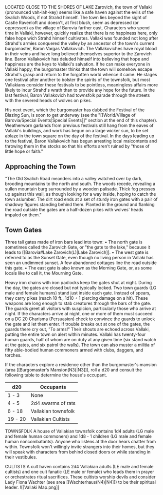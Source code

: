 LOCATED CLOSE TO THE SHORES OF LAKE Zarovich, the town of Vallaki (pronounced vah-lah-key) seems like a safe haven against the evils of the Svalich Woods, if not Strahd himself. The town lies beyond the sight of Castle Ravenloft and doesn't, at first blush, seem as depressed (or oppressed) as the village of Barovia farther east. Characters who spend time in Vallaki, however, quickly realize that there is no happiness here, only false hope wich Strahd himself cultivates. Vallaki was founded not long after Strahd's armies conquered the valley by an ancestor of the town's current burgomaster, Baron Vargas Vallakovich. The Vallakoviches have royal blood in their veins and have long believed themselves superior to the Zarovich line. Baron Vallakovich has deluded himself into believing that hope and happiness are the keys to Vallaki's salvation. If he can make everyone in Vallaki happy, the burgomaster thinks that the town will somehow escape Strahd's grasp and return to the forgotten world whence it came. He stages one festival after another to bolster the spirits of the townsfolk, but most Vallakians consider these festivals to be pointless, meaningless affairs more likely to incur Strahd's wrath than to provide any hope for the future. In the last festival, Baron Vallakovich had townsfolk parade through the streets with the severed heads of wolves on pikes. 

His next event, which the burgomaster has dubbed the Festival of the Blazing Sun, is soon to get underway (see the "[[World/Village of Barovia/Special Events|Special Events]]" section at the end of this chapter). Weatherworn garlands from previous festivals still hang from the eaves of Vallaki's buildings, and work has begun on a large wicker sun, to be set ablaze in the town square on the day of the festival. In the days leading up to the festival, Baron Vallakovich has begun arresting local malcontents and throwing them in the stocks so that his efforts aren't ruined by "those of little hope or faith."

## Approaching the Town
"The Old Svalich Road meanders into a valley watched over by dark, brooding mountains to the north and south. The woods recede, revealing a sullen mountain burg surrounded by a wooden palisade. Thick fog presses up against this wall, as though looking for a way inside, hoping to catch the town aslumber. The dirt road ends at a set of sturdy iron gates with a pair of shadowy figures standing behind them. Planted in the ground and flanking the road outside the gates are a half-dozen pikes with wolves' heads impaled on them."

## Town Gates
Three tall gates made of iron bars lead into town:
• The north gate is sometimes called the Zarovich Gate, or "the gate to the lake," because it leads to [[Barovia#Lake Zarovich(L)|Lake Zarovich]]. 
• The west gate is referred to as the Sunset Gate, even though no living person in Vallaki has seen an undimmed sunset. A few abandoned cottages line the road outside this gate. 
• The east gate is also known as the Morning Gate, or, as some locals like to call it, the Mourning Gate.

Heavy iron chains with iron padlocks keep the gates shut at night. During the day, the gates are closed but not typically locked. Two town guards (LG male and female humans) stand just inside each gate. Instead of spears, they carry pikes (reach 10 ft., 1d10 + 1 piercing damage on a hit). These weapons are long enough to stab creatures through the bars of the gate. The guards greet all visitors with suspicion, particularly those who arrive at night. If the characters arrive at night, one or more of them must succeed on a DC 20 Charisma (Persuasion) check to convince the guards to unlock the gate and let them enter. If trouble breaks out at one of the gates, the guards there cry out, "To arms!" Their shouts are echoed across Vallaki, putting the entire town on alert within minutes. Vallaki has twenty-four human guards, half of whom are on duty at any given time (six stand watch at the gates, and six patrol the walls). The town can also muster a militia of fifty able-bodied human commoners armed with clubs, daggers, and torches.

If the characters explore a residence other than the burgomaster's mansion (area [[Burgomaster's Mansion(N3)|N3]]), roll a d20 and consult the following table to determine the house's occupant.

| d20 | Occupants | 
| ----------- | ----------- | 
| 1 - 3 | None |
| 4 - 5 | 2d4 swarms of rats |
| 6 - 18 | Vallakian townsfolk |
| 19 - 20 | Vallakian Cultists |

TOWNSFOLK 
A house of Vallakian townsfolk contains 1d4 adults (LG male and female human commoners) and 1d8 - 1 children (LG male and female human noncombatants). Anyone who listens at the door hears chatter from within. Townsfolk won't willingly invite strangers into their homes, but they will speak with characters from behind closed doors or while standing in their vestibules. 

CULTISTS 
A cult haven contains 2d4 Vallakian adults (LE male and female cultists) and one cult fanatic (LE male or female) who leads them in prayer or orchestrates ritual sacrifices. These cultists worship devils and consider Lady Fiona Wachter (see area [[Wachterhaus(N4)|N4]]) to be their spiritual leader.
 ![[Vallaki Map.png]]

